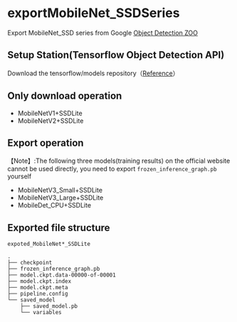 # exportMobileNet_SSDSeries
Export MobileNet_SSD series from Google [Object Detection ZOO](https://github.com/tensorflow/models/blob/master/research/object_detection/g3doc/tf1_detection_zoo.md)  
## Setup Station(Tensorflow Object Detection API)
Download the tensorflow/models repository（[Reference](https://github.com/tensorflow/models/blob/master/research/object_detection/g3doc/tf1.md)）
## Only download operation
* MobileNetV1+SSDLite
* MobileNetV2+SSDLite
## Export operation  
【Note】:The following three models(training results) on the official website cannot be used directly, you need to export `frozen_inference_graph.pb` yourself 
* MobileNetV3_Small+SSDLite
* MobileNetV3_Large+SSDLite
* MobileDet_CPU+SSDLite 
## Exported file structure  
    expoted_MobileNet*_SSDLite
```
.
├── checkpoint
├── frozen_inference_graph.pb
├── model.ckpt.data-00000-of-00001
├── model.ckpt.index
├── model.ckpt.meta
├── pipeline.config
└── saved_model
    ├── saved_model.pb
    └── variables
 ```

